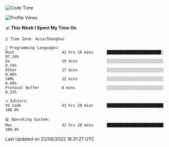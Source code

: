<!--START_SECTION:waka-->
![Code Time](http://img.shields.io/badge/Code%20Time-1%2C431%20hrs%2019%20mins-blue)

![Profile Views](http://img.shields.io/badge/Profile%20Views-11-blue)

📊 **This Week I Spent My Time On** 

```text
⌚︎ Time Zone: Asia/Shanghai

💬 Programming Languages: 
Rust                     42 hrs 16 mins      ████████████████████████░   97.24% 
Go                       19 mins             ░░░░░░░░░░░░░░░░░░░░░░░░░   0.74% 
Other                    17 mins             ░░░░░░░░░░░░░░░░░░░░░░░░░   0.66% 
YAML                     12 mins             ░░░░░░░░░░░░░░░░░░░░░░░░░   0.49% 
Protocol Buffer          8 mins              ░░░░░░░░░░░░░░░░░░░░░░░░░   0.33%

🔥 Editors: 
VS Code                  43 hrs 28 mins      █████████████████████████   100.0%

💻 Operating System: 
Mac                      43 hrs 28 mins      █████████████████████████   100.0%

```


 Last Updated on 22/06/2022 18:31:27 UTC
<!--END_SECTION:waka-->
